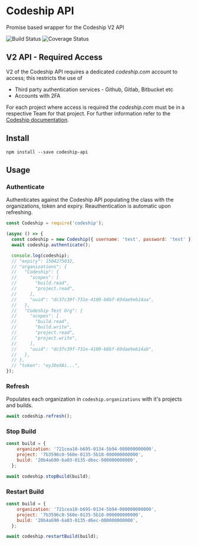 # Codeship API

Promise based wrapper for the Codeship V2 API

![Build Status][badgeBuild] ![Coverage Status][badgeCov]

## V2 API - Required Access

V2 of the Codeship API requires a dedicated _codeship.com_ account to access; this restricts the use of

- Third party authentication services - Github, Gitlab, Bitbucket etc
- Accounts with 2FA

For each project where access is required the _codeship.com_ must be in a respective Team for that project. For further information refer to the [Codeship documentation][codeshipAuth].

## Install

```shell
npm install --save codeship-api
```

## Usage

### Authenticate

Authenticates against the Codeship API populating the class with the organizations, token and expiry. Reauthentication is automatic upon refreshing.

```javascript
const Codeship = require('codeship');

(async () => {
  const codeship = new Codeship({ username: 'test', password: 'test' });
  await codeship.authenticate();

  console.log(codeship);
  // "expiry": 1504275032,
  // "organizations": {
  //   "Codeship": {
  //     "scopes": [
  //       "build.read",
  //       "project.read",
  //     ],
  //     "uuid": "dc37c39f-731e-4100-b8bf-69dae9eb14aa",
  //   },
  //   "Codeship Test Org": {
  //     "scopes": [
  //       "build.read",
  //       "build.write",
  //       "project.read",
  //       "project.write",
  //     ],
  //     "uuid": "dc37c39f-731e-4100-b8bf-69dae9eb14ab",
  //   },
  // },
  // "token": "eyJ0eXAi...",
});
```

### Refresh

Populates each organization in `codeship.organizations` with it's projects and builds.

```javascript
await codeship.refresh();
```

### Stop Build

```javascript
const build = {
    organization: '721cea10-b695-0134-5b94-000000000000',
    project: '7b3596c0-560e-0135-5b18-000000000000',
    build: '20b4a690-6a03-0135-d6ec-000000000000',
  };

await codeship.stopBuild(build);
```

### Restart Build

```javascript
const build = {
    organization: '721cea10-b695-0134-5b94-000000000000',
    project: '7b3596c0-560e-0135-5b18-000000000000',
    build: '20b4a690-6a03-0135-d6ec-000000000000',
  };

await codeship.restartBuild(build);
```

<!-- Links -->
[codeshipAuth]: https://apidocs.codeship.com/v2/authentication
[badgeBuild]: https://app.codeship.com/projects/82a41380-5c65-0136-faf2-122d0cdfbe1f/status?branch=master
[badgeCov]: https://

